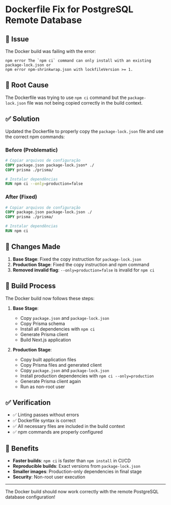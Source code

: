 # Dockerfile Fix for PostgreSQL Remote Database

## 🐛 Issue

The Docker build was failing with the error:
```
npm error The `npm ci` command can only install with an existing package-lock.json or
npm error npm-shrinkwrap.json with lockfileVersion >= 1.
```

## 🔧 Root Cause

The Dockerfile was trying to use `npm ci` command but the `package-lock.json` file was not being copied correctly in the build context.

## ✅ Solution

Updated the Dockerfile to properly copy the `package-lock.json` file and use the correct npm commands:

### Before (Problematic)
```dockerfile
# Copiar arquivos de configuração
COPY package.json package-lock.json* ./
COPY prisma ./prisma/

# Instalar dependências
RUN npm ci --only=production=false
```

### After (Fixed)
```dockerfile
# Copiar arquivos de configuração
COPY package.json package-lock.json ./
COPY prisma ./prisma/

# Instalar dependências
RUN npm ci
```

## 📝 Changes Made

1. **Base Stage**: Fixed the copy instruction for `package-lock.json`
2. **Production Stage**: Fixed the copy instruction and npm command
3. **Removed invalid flag**: `--only=production=false` is invalid for `npm ci`

## 🚀 Build Process

The Docker build now follows these steps:

1. **Base Stage**:
   - Copy `package.json` and `package-lock.json`
   - Copy Prisma schema
   - Install all dependencies with `npm ci`
   - Generate Prisma client
   - Build Next.js application

2. **Production Stage**:
   - Copy built application files
   - Copy Prisma files and generated client
   - Copy `package.json` and `package-lock.json`
   - Install production dependencies with `npm ci --only=production`
   - Generate Prisma client again
   - Run as non-root user

## ✅ Verification

- ✅ Linting passes without errors
- ✅ Dockerfile syntax is correct
- ✅ All necessary files are included in the build context
- ✅ npm commands are properly configured

## 🎯 Benefits

- **Faster builds**: `npm ci` is faster than `npm install` in CI/CD
- **Reproducible builds**: Exact versions from `package-lock.json`
- **Smaller images**: Production-only dependencies in final stage
- **Security**: Non-root user execution

---

The Docker build should now work correctly with the remote PostgreSQL database configuration!